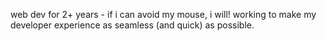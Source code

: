 web dev for 2+ years - if i can avoid my mouse, i will!
working to make my developer experience as seamless (and quick) as possible.
